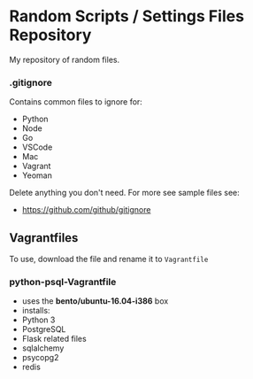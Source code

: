 # Random Scripts / Settings Files Repository

My repository of random files.

### .gitignore
Contains common files to ignore for:
- Python
- Node
- Go
- VSCode
- Mac
- Vagrant
- Yeoman

Delete anything you don't need. For more see sample files see:
- https://github.com/github/gitignore

## Vagrantfiles
To use, download the file and rename it to `Vagrantfile`
### python-psql-Vagrantfile
- uses the **bento/ubuntu-16.04-i386** box
- installs:
 - Python 3
 - PostgreSQL
 - Flask related files
 - sqlalchemy
 - psycopg2
 - redis
